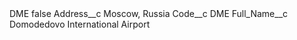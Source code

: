 <?xml version="1.0" encoding="UTF-8"?>
<CustomMetadata xmlns="http://soap.sforce.com/2006/04/metadata" xmlns:xsi="http://www.w3.org/2001/XMLSchema-instance" xmlns:xsd="http://www.w3.org/2001/XMLSchema">
    <label>DME</label>
    <protected>false</protected>
    <values>
        <field>Address__c</field>
        <value xsi:type="xsd:string">Moscow, Russia</value>
    </values>
    <values>
        <field>Code__c</field>
        <value xsi:type="xsd:string">DME</value>
    </values>
    <values>
        <field>Full_Name__c</field>
        <value xsi:type="xsd:string">Domodedovo International Airport</value>
    </values>
</CustomMetadata>
